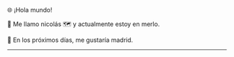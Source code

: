 🌐 ¡Hola mundo!

👋 Me llamo nicolás
🗺️ y actualmente estoy en merlo.

📆 En los próximos días, me gustaría madrid.

--------------------------------------------------------